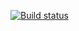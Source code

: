 [![Build status](https://ci.appveyor.com/api/projects/status/mi5007nw30f8pbwq?svg=true)](https://ci.appveyor.com/project/Artem-Kukin/ajs-unit-testing)
